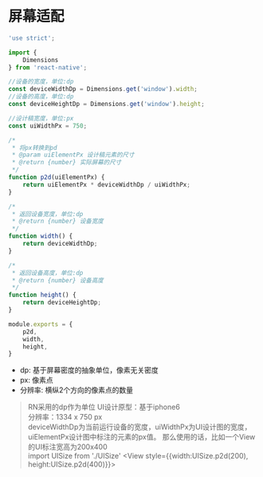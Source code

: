 # 屏幕适配

``` javascript
'use strict';

import {
	Dimensions
} from 'react-native';

//设备的宽度，单位:dp
const deviceWidthDp = Dimensions.get('window').width;
//设备的高度，单位:dp
const deviceHeightDp = Dimensions.get('window').height;

//设计稿宽度，单位:px
const uiWidthPx = 750;

/*
 * 将px转换到pd
 * @param uiElementPx 设计稿元素的尺寸
 * @return {number} 实际屏幕的尺寸
 */
function p2d(uiElementPx) {
	return uiElementPx * deviceWidthDp / uiWidthPx;
}

/*
 * 返回设备宽度，单位:dp
 * @return {number} 设备宽度
 */
function width() {
	return deviceWidthDp;
}

/*
 * 返回设备高度，单位:dp
 * @return {number} 设备高度
 */
function height() {
	return deviceHeightDp;
}

module.exports = {
	p2d,
	width,
	height,
}

```

* dp: 基于屏幕密度的抽象单位，像素无关密度
* px: 像素点
* 分辨率: 横纵2个方向的像素点的数量

> RN采用的dp作为单位
UI设计原型：基于iphone6  
分辨率：1334 x 750 px  
deviceWidthDp为当前运行设备的宽度，uiWidthPx为UI设计图的宽度，uiElementPx设计图中标注的元素的px值。 
那么使用的话，比如一个View的UI标注宽高为200x400  
> import UISize from './UISize'
> <View style={{width:UISize.p2d(200), height:UISize.p2d(400)}}></View>












